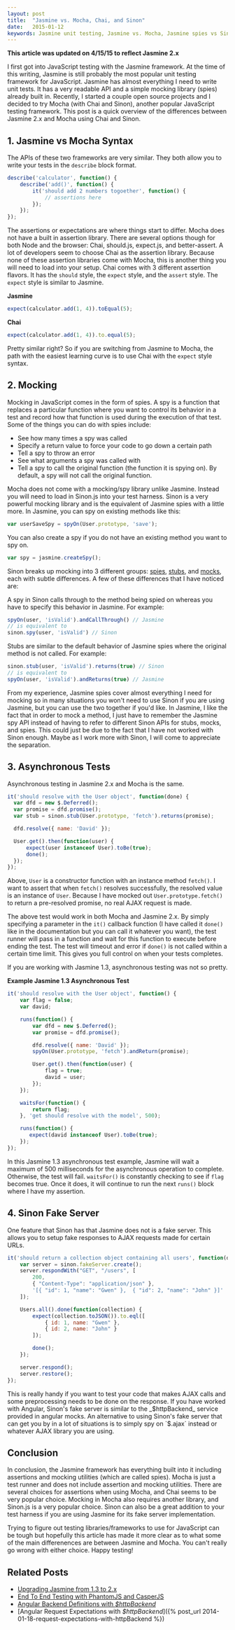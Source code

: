 ```yaml
---
layout: post
title:  "Jasmine vs. Mocha, Chai, and Sinon"
date:   2015-01-12
keywords: Jasmine unit testing, Jasmine vs. Mocha, Jasmine spies vs Sinon, JavaScript unit testing, Introduction to Sinon.js, Sinon Tutorial
---
```


__This article was updated on 4/15/15 to reflect Jasmine 2.x__

I first got into JavaScript testing with the Jasmine framework. At the time of this writing, Jasmine is still probably the most popular unit testing framework for JavaScript. Jasmine has almost everything I need to write unit tests. It has a very readable API and a simple mocking library (spies) already built in. Recently, I started a couple open source projects and I decided to try Mocha (with Chai and Sinon), another popular JavaScript testing framework. This post is a quick overview of the differences between Jasmine 2.x and Mocha using Chai and Sinon.

## 1. Jasmine vs Mocha Syntax

The APIs of these two frameworks are very similar. They both allow you to write your tests in the `describe` block format.

```js
describe('calculator', function() {
	describe('add()', function() {
		it('should add 2 numbers togoether', function() {
			// assertions here
		});
	});
});
```

The assertions or expectations are where things start to differ. Mocha does not have a built in assertion library. There are several options though for both Node and the browser: Chai, should.js, expect.js, and better-assert. A lot of developers seem to choose Chai as the assertion library. Because none of these assertion libraries come with Mocha, this is another thing you will need to load into your setup. Chai comes with 3 different assertion flavors. It has the `should` style, the `expect` style, and the `assert` style. The `expect` style is similar to Jasmine.

__Jasmine__

```js
expect(calculator.add(1, 4)).toEqual(5);
```

__Chai__

```js
expect(calculator.add(1, 4)).to.equal(5);
```

Pretty similar right? So if you are switching from Jasmine to Mocha, the path with the easiest learning curve is to use Chai with the `expect` style syntax.

## 2. Mocking

Mocking in JavaScript comes in the form of spies. A spy is a function that replaces a particular function where you want to control its behavior in a test and record how that function is used during the execution of that test. Some of the things you can do with spies include:

* See how many times a spy was called
* Specify a return value to force your code to go down a certain path
* Tell a spy to throw an error
* See what arguments a spy was called with
* Tell a spy to call the original function (the function it is spying on). By default, a spy will not call the original function.

Mocha does not come with a mocking/spy library unlike Jasmine. Instead you will need to load in Sinon.js into your test harness. Sinon is a very powerful mocking library and is the equivalent of Jasmine spies with a little more. In Jasmine, you can spy on existing methods like this:

```js
var userSaveSpy = spyOn(User.prototype, 'save');
``` 

You can also create a spy if you do not have an existing method you want to spy on.

```js
var spy = jasmine.createSpy();
```

Sinon breaks up mocking into 3 different groups: [spies](http://sinonjs.org/docs/#spies), [stubs](http://sinonjs.org/docs/#stubs), and [mocks](http://sinonjs.org/docs/#mocks), each with subtle differences. A few of these differences that I have noticed are:

A spy in Sinon calls through to the method being spied on whereas you have to specify this behavior in Jasmine. For example: 

```js
spyOn(user, 'isValid').andCallThrough() // Jasmine
// is equivalent to 
sinon.spy(user, 'isValid') // Sinon
```

Stubs are similar to the default behavior of Jasmine spies where the original method is not called. For example:

```js
sinon.stub(user, 'isValid').returns(true) // Sinon
// is equivalent to
spyOn(user, 'isValid').andReturns(true) // Jasmine
```


From my experience, Jasmine spies cover almost everything I need for mocking so in many situations you won't need to use Sinon if you are using Jasmine, but you can use the two together if you'd like. In Jasmine, I like the fact that in order to mock a method, I just have to remember the Jasmine spy API instead of having to refer to different Sinon APIs for stubs, mocks, and spies. This could just be due to the fact that I have not worked with Sinon enough. Maybe as I work more with Sinon, I will come to appreciate the separation.


## 3. Asynchronous Tests

Asynchronous testing in Jasmine 2.x and Mocha is the same. 

```js
it('should resolve with the User object', function(done) {
  var dfd = new $.Deferred();
  var promise = dfd.promise();
  var stub = sinon.stub(User.prototype, 'fetch').returns(promise);

  dfd.resolve({ name: 'David' });

  User.get().then(function(user) {
      expect(user instanceof User).toBe(true);
      done();
  });
});
```

Above, `User` is a constructor function with an instance method `fetch()`. I want to assert that when `fetch()` resolves successfully, the resolved value is an instance of `User`. Because I have mocked out `User.prototype.fetch()` to return a pre-resolved promise, no real AJAX request is made.

The above test would work in both Mocha and Jasmine 2.x. By simply specifying a parameter in the `it()` callback function (I have called it `done()` like in the documentation but you can call it whatever you want), the test runner will pass in a function and wait for this function to execute before ending the test. The test will timeout and error if `done()` is not called within a certain time limit. This gives you full control on when your tests completes. 

If you are working with Jasmine 1.3, asynchronous testing was not so pretty.

__Example Jasmine 1.3 Asynchronous Test__

```js
it('should resolve with the User object', function() {
    var flag = false;
    var david;

    runs(function() {
        var dfd = new $.Deferred();
        var promise = dfd.promise();

        dfd.resolve({ name: 'David' });
        spyOn(User.prototype, 'fetch').andReturn(promise);

        User.get().then(function(user) {
            flag = true;
            david = user;
        });
    });

    waitsFor(function() {
        return flag;
    }, 'get should resolve with the model', 500);

    runs(function() {
       expect(david instanceof User).toBe(true);
    });
});
```

In this Jasmine 1.3 asynchronous test example, Jasmine will wait a maximum of 500 milliseconds for the asynchronous operation to complete. Otherwise, the test will fail. `waitsFor()` is constantly checking to see if `flag` becomes true. Once it does, it will continue to run the next `runs()` block where I have my assertion.


## 4. Sinon Fake Server

One feature that Sinon has that Jasmine does not is a fake server. This allows you to setup fake responses to AJAX requests made for certain URLs.

```js
it('should return a collection object containing all users', function(done) {
	var server = sinon.fakeServer.create();
	server.respondWith("GET", "/users", [
		200, 
		{ "Content-Type": "application/json" },
		'[{ "id": 1, "name": "Gwen" },  { "id": 2, "name": "John" }]'
	]);

	Users.all().done(function(collection) {
		expect(collection.toJSON()).to.eql([
			{ id: 1, name: "Gwen" },
			{ id: 2, name: "John" }
		]);

		done();	
	});

	server.respond();
	server.restore();
});
```

This is really handy if you want to test your code that makes AJAX calls and some preprocessing needs to be done on the response. If you have worked with Angular, Sinon's fake server is similar to the _$httpBackend_ service provided in angular mocks. An alternative to using Sinon's fake server that can get you by in a lot of situations is to simply spy on `$.ajax` instead or whatever AJAX library you are using.

## Conclusion

In conclusion, the Jasmine framework has everything built into it including assertions and mocking utilities (which are called spies). Mocha is just a test runner and does not include assertion and mocking utilities. There are several choices for assertions when using Mocha, and Chai seems to be very popular choice. Mocking in Mocha also requires another library, and Sinon.js is a very popular choice. Sinon can also be a great addition to your test harness if you are using Jasmine for its fake server implementation.

Trying to figure out testing libraries/frameworks to use for JavaScript can be tough but hopefully this article has made it more clear as to what some of the main differenences are between Jasmine and Mocha. You can't really go wrong with either choice. Happy testing!

## Related Posts

* [Upgrading Jasmine from 1.3 to 2.x](/2015/01/29/Upgrading-Jasmine-from-1.3-to-2.1.html)
* [End To End Testing with PhantomJS and CasperJS](/2015/02/28/end-to-end-testing-with-phantomsjs-and-casperjs.html)
* [Angular Backend Definitions with _$httpBackend_](/angular.js/javascript/2014/01/20/backend-definitions-with-httpBackend.html)
* [Angular Request Expectations with _$httpBackend_]({% post_url 2014-01-18-request-expectations-with-httpBackend %})